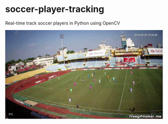 # soccer-player-tracking
Real-time track soccer players in Python using OpenCV

<img src="multi_object_tracking.gif" alt="Multi-object tracking" width="800"/>

